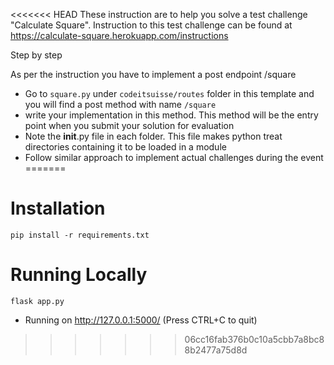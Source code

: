 <<<<<<< HEAD
These instruction are to help you solve a test challenge "Calculate Square". Instruction to this test challenge can be found at https://calculate-square.herokuapp.com/instructions

Step by step

As per the instruction you have to implement a post endpoint /square

- Go to `square.py` under `codeitsuisse/routes` folder in this template and you will find a post method with name  `/square` 
- write your implementation in this method. This method will be the entry point when you submit your solution for evaluation
- Note the __init__.py file in each folder. This file makes python treat directories containing it to be loaded in a module
- Follow similar approach to implement actual challenges during the event
=======
# Installation
```pip install -r requirements.txt```

# Running Locally
```flask app.py```
* Running on http://127.0.0.1:5000/ (Press CTRL+C to quit)
>>>>>>> 06cc16fab376b0c10a5cbb7a8bc88b2477a75d8d
